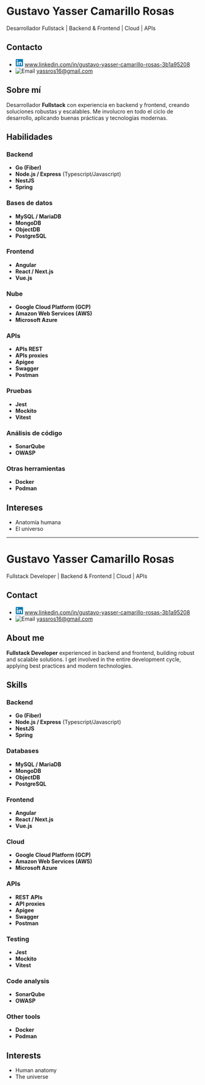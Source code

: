 # Gustavo Yasser Camarillo Rosas

Desarrollador Fullstack \| Backend & Frontend \| Cloud \| APIs

## Contacto

- <img src="https://raw.githubusercontent.com/devicons/devicon/master/icons/linkedin/linkedin-original.svg" alt="LinkedIn" width="20" height="20"/> www.linkedin.com/in/gustavo-yasser-camarillo-rosas-3b1a95208
- <img src="https://cdn-icons-png.flaticon.com/512/732/732200.png" alt="Email" width="20" height="20"/> yassros16@gmail.com

## Sobre mí

Desarrollador **Fullstack** con experiencia en backend y frontend, creando soluciones robustas y escalables. Me involucro en todo el ciclo de desarrollo, aplicando buenas prácticas y tecnologías modernas.

## Habilidades

### Backend
- **Go (Fiber)**
- **Node.js / Express** (Typescript/Javascript)
- **NestJS**
- **Spring**

### Bases de datos
- **MySQL / MariaDB**
- **MongoDB**
- **ObjectDB**
- **PostgreSQL**

### Frontend
- **Angular**
- **React / Next.js**
- **Vue.js**

### Nube
- **Google Cloud Platform (GCP)**
- **Amazon Web Services (AWS)**
- **Microsoft Azure**

### APIs
- **APIs REST**
- **APIs proxies**
- **Apigee**
- **Swagger**
- **Postman**

### Pruebas
- **Jest**
- **Mockito**
- **Vitest**

### Análisis de código
- **SonarQube**
- **OWASP**

### Otras herramientas
- **Docker**
- **Podman**

## Intereses

- Anatomía humana
- El universo

---

# Gustavo Yasser Camarillo Rosas

Fullstack Developer \| Backend & Frontend \| Cloud \| APIs

## Contact

- <img src="https://raw.githubusercontent.com/devicons/devicon/master/icons/linkedin/linkedin-original.svg" alt="LinkedIn" width="20" height="20"/> www.linkedin.com/in/gustavo-yasser-camarillo-rosas-3b1a95208
- <img src="https://cdn-icons-png.flaticon.com/512/732/732200.png" alt="Email" width="20" height="20"/> yassros16@gmail.com

## About me

**Fullstack Developer** experienced in backend and frontend, building robust and scalable solutions. I get involved in the entire development cycle, applying best practices and modern technologies.

## Skills

### Backend
- **Go (Fiber)**
- **Node.js / Express** (Typescript/Javascript)
- **NestJS**
- **Spring**

### Databases
- **MySQL / MariaDB**
- **MongoDB**
- **ObjectDB**
- **PostgreSQL**

### Frontend
- **Angular**
- **React / Next.js**
- **Vue.js**

### Cloud
- **Google Cloud Platform (GCP)**
- **Amazon Web Services (AWS)**
- **Microsoft Azure**

### APIs
- **REST APIs**
- **API proxies**
- **Apigee**
- **Swagger**
- **Postman**

### Testing
- **Jest**
- **Mockito**
- **Vitest**

### Code analysis
- **SonarQube**
- **OWASP**

### Other tools
- **Docker**
- **Podman**

## Interests

- Human anatomy
- The universe

<!--
**YasserCR/YasserCR** is a ✨ _special_ ✨ repository because its `README.md` (this file) appears on your GitHub profile.

Here are some ideas to get you started:

- 🔭 I’m currently working on ...
- 🌱 I’m currently learning ...
- 👯 I’m looking to collaborate on ...
- 🤔 I’m looking for help with ...
- 💬 Ask me about ...
- 📫 How to reach me: ...
- 😄 Pronouns: ...
- ⚡ Fun fact: ...
-->
